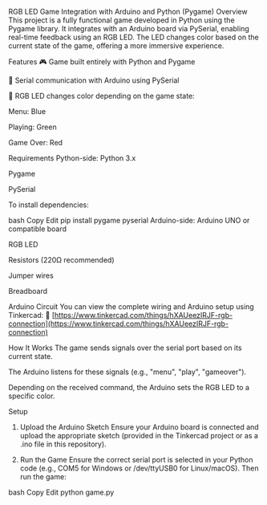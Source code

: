 RGB LED Game Integration with Arduino and Python (Pygame)
Overview
This project is a fully functional game developed in Python using the Pygame library. It integrates with an Arduino board via PySerial, enabling real-time feedback using an RGB LED. The LED changes color based on the current state of the game, offering a more immersive experience.

Features
🎮 Game built entirely with Python and Pygame

🔌 Serial communication with Arduino using PySerial

🌈 RGB LED changes color depending on the game state:

Menu: Blue

Playing: Green

Game Over: Red

Requirements
Python-side:
Python 3.x

Pygame

PySerial

To install dependencies:

bash
Copy
Edit
pip install pygame pyserial
Arduino-side:
Arduino UNO or compatible board

RGB LED

Resistors (220Ω recommended)

Jumper wires

Breadboard

Arduino Circuit
You can view the complete wiring and Arduino setup using Tinkercad:
🔗 [https://www.tinkercad.com/things/hXAUeezIRJF-rgb-connection](https://www.tinkercad.com/things/hXAUeezIRJF-rgb-connection)

How It Works
The game sends signals over the serial port based on its current state.

The Arduino listens for these signals (e.g., "menu", "play", "gameover").

Depending on the received command, the Arduino sets the RGB LED to a specific color.

Setup
1. Upload the Arduino Sketch
Ensure your Arduino board is connected and upload the appropriate sketch (provided in the Tinkercad project or as a .ino file in this repository).

2. Run the Game
Ensure the correct serial port is selected in your Python code (e.g., COM5 for Windows or /dev/ttyUSB0 for Linux/macOS).
Then run the game:

bash
Copy
Edit
python game.py
